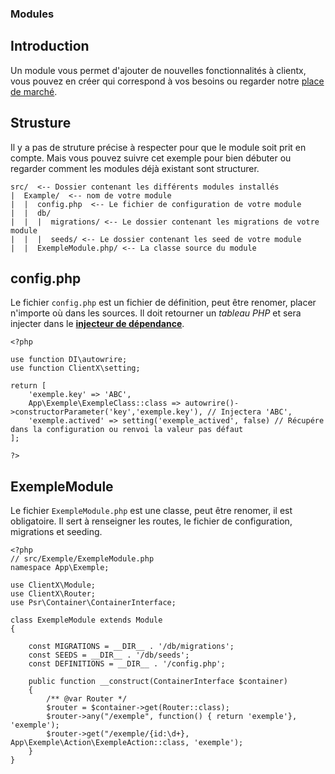 ### Modules

## Introduction

Un module vous permet d'ajouter de nouvelles fonctionnalités à clientx, vous pouvez en créer qui correspond à vos besoins ou regarder notre [place de marché](https://clientx.fr/market).

## Strusture

Il y a pas de struture précise à respecter pour que le module soit prit en compte. Mais vous pouvez suivre cet exemple pour bien débuter ou regarder comment les modules déjà existant sont structurer.



```
src/  <-- Dossier contenant les différents modules installés
|  Example/  <-- nom de votre module
|  |  config.php  <-- Le fichier de configuration de votre module
|  |  db/
|  |  |  migrations/ <-- Le dossier contenant les migrations de votre module
|  |  |  seeds/ <-- Le dossier contenant les seed de votre module
|  |  ExempleModule.php/ <-- La classe source du module
```

## config.php

Le fichier `config.php` est un fichier de définition, peut être renomer, placer n'importe où dans les sources. Il doit retourner un *tableau PHP* et sera injecter dans le **[injecteur de dépendance](https://php-di.org)**. 

```
<?php

use function DI\autowrire;
use function ClientX\setting;

return [
    'exemple.key' => 'ABC',
    App\Exemple\ExempleClass::class => autowrire()->constructorParameter('key','exemple.key'), // Injectera 'ABC',
    'exemple.actived' => setting('exemple_actived', false) // Récupére dans la configuration ou renvoi la valeur pas défaut
];

?>
```

## ExempleModule 

Le fichier `ExempleModule.php` est une classe, peut être renomer, il est obligatoire. Il sert à renseigner les routes, le fichier de configuration, migrations et seeding.

```
<?php
// src/Exemple/ExempleModule.php
namespace App\Exemple;

use ClientX\Module;
use ClientX\Router;
use Psr\Container\ContainerInterface;

class ExempleModule extends Module
{

    const MIGRATIONS = __DIR__ . '/db/migrations';
    const SEEDS = __DIR__ . '/db/seeds';
    const DEFINITIONS = __DIR__ . '/config.php'; 

    public function __construct(ContainerInterface $container)
    {
        /** @var Router */
        $router = $container->get(Router::class);
        $router->any("/exemple", function() { return 'exemple'}, 'exemple');
        $router->get("/exemple/{id:\d+}, App\Exemple\Action\ExempleAction::class, 'exemple');
    }
}

```

